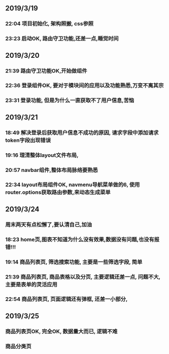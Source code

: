 ## 2019/3/19 
 ### 22:04 项目初始化, 架构照搬, css参照
 ### 23:23 启动OK, 路由守卫功能,还差一点,睡觉时间

## 2019/3/20
 ### 21:39 路由守卫功能OK,开始做组件
 ### 22:36 登录组件OK, 要对于模块间的应用以及功能熟悉,万变不离其宗
 ### 23:31 登录功能, 但是为什么一直获取不了用户信息,苦恼

## 2019/3/21 
 ### 18:49 解决登录后获取用户信息不成功的原因, 请求字段中添加请求token字段出现错误
 ### 19:16 理清整体layout文件布局, 
 ### 20:57 navbar组件,整体布局脉络要熟悉
 ### 22:34 layout布局组件OK, navmenu导航菜单做的6, 使用router.options获取路由参数,来动态生成菜单

## 2019/3/24 
 ### 周末两天有点松懈了,要认清自己,加油
 ### 18:23 home页,图表不知道为什么没有效果,数据没有问题,也没有报错!!!
 ### 19:14 商品列表页, 筛选搜索功能, 主要是一些筛选字段, 简单
 ### 21:39 商品列表页, 商品表格以及分页, 主要逻辑还差一点, 问题不大, 主要是表单的灵活应用
 ### 22:54 商品列表页, 页面逻辑还有弹框, 还差一小部分, 

## 2019/3/25
 ### 商品列表页OK, 完全OK, 数据量大而已, 逻辑不难
 ### 商品分类页